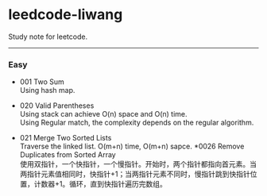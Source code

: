 # leedcode-liwang
Study note for leetcode.

---
### Easy
* 001 Two Sum  
Using hash map. 

* 020 Valid Parentheses  
Using stack can achieve O(n) space and O(n) time.  
Using Regular match, the complexity depends on the regular algorithm.

* 021 Merge Two Sorted Lists  
Traverse the linked list. O(m+n) time, O(m+n) sapce.
*0026  Remove Duplicates from Sorted Array  
使用双指针，一个快指针，一个慢指针。开始时，两个指针都指向首元素。当两指针元素值相同时，快指针+1；当两指针元素不同时，慢指针跳到快指针位置，计数器+1。循环，直到快指针遍历完数组。

